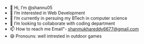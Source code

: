 - 👋 Hi, I’m @shannu05
- 👀 I’m interested in Web Development
- 🌱 I’m currently in persuing my BTech in computer science
- 💞️ I’m looking to collaborate with coding department 
- 📫 How to reach me Email"-  shanmukhareddy6677@gmail.com
- 😄 Pronouns: well intrested in outdoor games


<!---
shannu05/shannu05 is a ✨ special ✨ repository because its `README.md` (this file) appears on your GitHub profile.
You can click the Preview link to take a look at your changes.
--->
